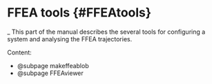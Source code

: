 FFEA tools {#FFEAtools}
=========================
_
This part of the manual describes the several tools for configuring 
 a system and analysing the FFEA trajectories. 

Content:

- @subpage makeffeablob
- @subpage FFEAviewer

